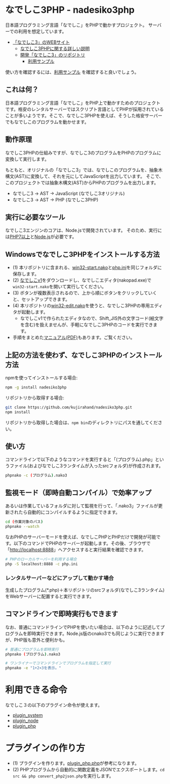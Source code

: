 # なでしこ3PHP - nadesiko3php

日本語プログラミング言語「なでしこ」をPHPで動かすプロジェクト。
サーバーでの利用を想定しています。

- [「なでしこ3」のWEBサイト](https://nadesi.com/)
  - [なでしこ3PHPに関する詳しい説明](https://nadesi.com/doc3/index.php?nadesiko3php) 
  - [開発「なでしこ3」のリポジトリ](https://github.com/kujirahand/nadesiko3)
    - [利用サンプル](https://github.com/kujirahand/phpnako-exampe-bbs/)

使い方を確認するには、[利用サンプル](https://github.com/kujirahand/phpnako-exampe-bbs/) を確認すると良いでしょう。


## これは何？

日本語プログラミング言語「なでしこ」をPHP上で動かすためのプロジェクトです。格安のレンタルサーバーではスクリプト言語としてPHPが採用されていることが多いようです。そこで、なでしこ3PHPを使えば、そうした格安サーバーでもなでしこのプログラムを動かせます。

## 動作原理

なでしこ3PHPの仕組みですが、なでしこ3のプログラムをPHPのプログラムに変換して実行します。

もともと、オリジナルの「なでしこ3」では、なでしこのプログラムを、抽象木構文(AST)に変換して、それを元にしてJavaScriptを出力しています。
そこで、このプロジェクトでは抽象木構文(AST)からPHPのプログラムを出力します。

 - なでしこ3 → AST → JavaScript (なでしこ3オリジナル)
 - なでしこ3 → AST → PHP (なでしこ3PHP)

## 実行に必要なツール

なでしこ3エンジンのコアは、Node.jsで開発されています。
そのため、実行には[PHP7以上](https://www.php.net/)と[Node.js](https://nodejs.org)が必要です。

## Windowsでなでしこ3PHPをインストールする方法

- (1) 本リポジトリに含まれる、[win32-start.nako](/win32-start.nako)と[php.ini](/php.ini)を同じフォルダに保存します。
- (2) [なでしこv1](https://nadesi.com/top/go.php?6)をダウンロードし、なでしこエディタ(nakopad.exe)で`win32-start.nako`を開いて実行してください。
- (3) ボタンが複数表示されるので、上から順にボタンをクリックしていくと、セットアップできます。
- (4) 本リポジトリの[win32-edit.nako](/win32-edit.nako)を使うと、なでしこ3PHPの専用エディタが起動します。
  - なでしこv1で作られたエディタなので、Shift_JIS外の文字コード(絵文字を含む)を扱えませんが、手軽になでしこ3PHPのコードを実行できます。
- 手順をまとめた[マニュアル(PDF)](https://github.com/kujirahand/nadesiko3php/files/8837840/help.pdf)もあります。ご覧ください。

## 上記の方法を使わず、なでしこ3PHPのインストール方法

npmを使ってインストールする場合:

```sh
npm -g install nadesiko3php
```

リポジトリから取得する場合:

```sh
git clone https://github.com/kujirahand/nadesiko3php.git
npm install
```

リポジトリから取得した場合は、`npm bin`のディレクトリにパスを通してください。


## 使い方

コマンドラインで以下のようなコマンドを実行すると「(プログラム).php」というファイル(およびなでしこ3ランタイムが入ったsrcフォルダ)が作成されます。

```sh
phpnako -c (プログラム).nako3
```

## 監視モード（即時自動コンパイル）で効率アップ

あるいは作業しているフォルダに対して監視を行って、「.nako3」ファイルが更新されたら自動的にコンパイルするように指定できます。

```sh
cd (作業対象のパス)
phpnako --watch
```

なおPHPのサーバーモードを使えば、なでしこPHPとPHPだけで開発が可能です。以下のコマンドでPHPのサーバーが起動します。その後、ブラウザで「[http://localhost:8888](http://localhost:8888)」へアクセスすると実行結果を確認できます。

```sh
# PHPのローカルサーバーを利用する場合
php -S localhost:8888 -c php.ini
```

### レンタルサーバーなどにアップして動かす場合

生成したプログラム(*.php)＋本リポジトリのsrcフォルダ(なでしこ3ランタイム)をWebサーバーに配置すると実行できます。


## コマンドラインで即時実行もできます

なお、普通にコマンドラインでPHPを使いたい場合は、以下のように記述してプログラムを即時実行できます。Node.js版のcnako3でも同じように実行できますが、PHP版も意外と便利かも。

```sh
# 普通にプログラムを即時実行
phpnako (プログラム).nako3
```

```sh
# ワンライナーでコマンドラインでプログラムを指定して実行
phpnako -e "1+2×3を表示。"
```

# 利用できる命令

なでしこ３の以下のプラグイン命令が使えます。

 - [plugin_system](https://nadesi.com/v3/doc/index.php?plugin_system&show)
 - [plugin_node](https://nadesi.com/v3/doc/index.php?plugin_node&show)
 - [plugin_php](https://github.com/kujirahand/nadesiko3php/blob/main/src/plugin_php.php)

# プラグインの作り方

- (1) プラグインを作ります。[plugin_php.php](src/plugin_php.php)が参考になります。
- (2) PHPプログラムから自動的に関数定義をJSONでエクスポートします。`cd src && php convert_php2json.php`を実行します。





